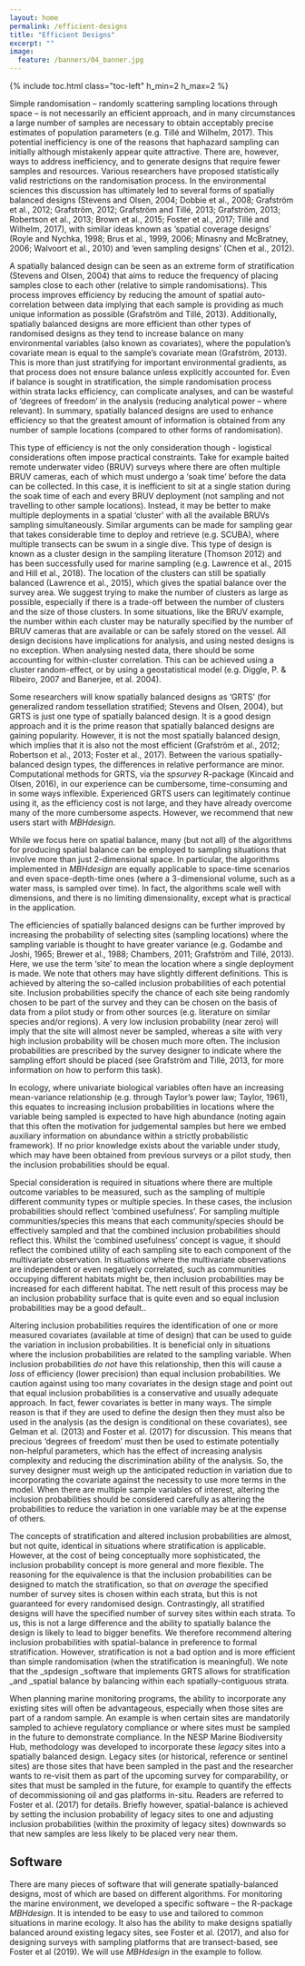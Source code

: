 ```yaml
---
layout: home
permalink: /efficient-designs
title: "Efficient Designs"
excerpt: ""
image:
  feature: /banners/04_banner.jpg
---
```

{% include toc.html class="toc-left" h_min=2 h_max=2 %}

Simple randomisation – randomly scattering sampling locations through space – is not necessarily an efficient approach, and in many circumstances a large number of samples are necessary to obtain acceptably precise estimates of population parameters (e.g. Tillé and Wilhelm, 2017). This potential inefficiency is one of the reasons that haphazard sampling can initially although mistakenly appear quite attractive. There are, however, ways to address inefficiency, and to generate designs that require fewer samples and resources. Various researchers have proposed statistically valid restrictions on the randomisation process. In the environmental sciences this discussion has ultimately led to several forms of spatially balanced designs (Stevens and Olsen, 2004; Dobbie et al., 2008; Grafström et al., 2012; Grafström, 2012; Grafström and Tillé, 2013; Grafström, 2013; Robertson et al., 2013; Brown et al., 2015; Foster et al., 2017; Tillé and Wilhelm, 2017), with similar ideas known as ‘spatial coverage designs’ (Royle and Nychka, 1998; Brus et al., 1999, 2006; Minasny and McBratney, 2006; Walvoort et al., 2010) and ‘even sampling designs’ (Chen et al., 2012). 

A spatially balanced design can be seen as an extreme form of stratification (Stevens and Olsen, 2004) that aims to reduce the frequency of placing samples close to each other (relative to simple randomisations). This process improves efficiency by reducing the amount of spatial auto-correlation between data implying that each sample is providing as much unique information as possible (Grafström and Tillé, 2013). Additionally, spatially balanced designs are more efficient than other types of randomised designs as they tend to increase balance on many environmental variables (also known as covariates), where the population’s covariate mean is equal to the sample’s covariate mean (Grafström, 2013). This is more than just stratifying for important environmental gradients, as that process does not ensure balance unless explicitly accounted for. Even if balance is sought in stratification, the simple randomisation process within strata lacks efficiency, can complicate analyses, and can be wasteful of ‘degrees of freedom’ in the analysis (reducing analytical power – where relevant). In summary, spatially balanced designs are used to enhance efficiency so that the greatest amount of information is obtained from any number of sample locations (compared to other forms of randomisation).

This type of efficiency is not the only consideration though - logistical considerations often impose practical constraints. Take for example baited remote underwater video (BRUV) surveys where there are often multiple BRUV cameras, each of which must undergo a ‘soak time’ before the data can be collected. In this case, it is inefficient to sit at a single station during the soak time of each and every BRUV deployment (not sampling and not travelling to other sample locations). Instead, it may be better to make multiple deployments in a spatial ‘cluster’ with all the available BRUVs sampling simultaneously. Similar arguments can be made for sampling gear that takes considerable time to deploy and retrieve (e.g. SCUBA), where multiple transects can be swum in a single dive. This type of design is known as a cluster design in the sampling literature (Thomson 2012) and has been successfully used for marine sampling (e.g. Lawrence et al., 2015 and Hill et al., 2018). The location of the clusters can still be spatially balanced (Lawrence et al., 2015), which gives the spatial balance over the survey area. We suggest trying to make the number of clusters as large as possible, especially if there is a trade-off between the number of clusters and the size of those clusters. In some situations, like the BRUV example, the number within each cluster may be naturally specified by the number of BRUV cameras that are available or can be safely stored on the vessel. All design decisions have implications for analysis, and using nested designs is no exception. When analysing nested data, there should be some accounting for within-cluster correlation. This can be achieved using a cluster random-effect, or by using a geostatistical model (e.g. Diggle, P. & Ribeiro, 2007 and Banerjee, et al. 2004).

Some researchers will know spatially balanced designs as ‘GRTS’ (for generalized random tessellation stratified; Stevens and Olsen, 2004), but GRTS is just one type of spatially balanced design. It is a good design approach and it is the prime reason that spatially balanced designs are gaining popularity. However, it is not the most spatially balanced design, which implies that it is also not the most efficient (Grafström et al., 2012; Robertson et al., 2013; Foster et al., 2017). Between the various spatially-balanced design types, the differences in relative performance are minor. Computational methods for GRTS, via the _spsurvey_ R-package (Kincaid and Olsen, 2016), in our experience can be cumbersome, time-consuming and in some ways inflexible. Experienced GRTS users can legitimately continue using it, as the efficiency cost is not large, and they have already overcome many of the more cumbersome aspects. However, we recommend that new users start with _MBHdesign_.

While we focus here on spatial balance, many (but not all) of the algorithms for producing spatial balance can be employed to sampling situations that involve more than just 2-dimensional space. In particular, the algorithms implemented in _MBHdesign_ are equally applicable to space-time scenarios and even space-depth-time ones (where a 3-dimensional volume, such as a water mass, is sampled over time). In fact, the algorithms scale well with dimensions, and there is no limiting dimensionality, except what is practical in the application.

The efficiencies of spatially balanced designs can be further improved by increasing the probability of selecting sites (sampling locations) where the sampling variable is thought to have greater variance (e.g. Godambe and Joshi, 1965; Brewer et al., 1988; Chambers, 2011; Grafström and Tillé, 2013). Here, we use the term ‘site’ to mean the location where a single deployment is made. We note that others may have slightly different definitions. This is achieved by altering the so-called inclusion probabilities of each potential site. Inclusion probabilities specify the chance of each site being randomly chosen to be part of the survey and they can be chosen on the basis of data from a pilot study or from other sources (e.g. literature on similar species and/or regions). A very low inclusion probability (near zero) will imply that the site will almost never be sampled, whereas a site with very high inclusion probability will be chosen much more often. The inclusion probabilities are prescribed by the survey designer to indicate where the sampling effort should be placed (see Grafström and Tillé, 2013, for more information on how to perform this task). 

In ecology, where univariate biological variables often have an increasing mean-variance relationship (e.g. through Taylor’s power law; Taylor, 1961), this equates to increasing inclusion probabilities in locations where the variable being sampled is expected to have high abundance (noting again that this often the motivation for judgemental samples but here we embed auxiliary information on abundance within a strictly probabilistic framework). If no prior knowledge exists about the variable under study, which may have been obtained from previous surveys or a pilot study, then the inclusion probabilities should be equal.

Special consideration is required in situations where there are multiple outcome variables to be measured, such as the sampling of multiple different community types or multiple species. In these cases, the inclusion probabilities should reflect ‘combined usefulness’. For sampling multiple communities/species this means that each community/species should be effectively sampled and that the combined inclusion probabilities should reflect this. Whilst the ‘combined usefulness’ concept is vague, it should reflect the combined utility of each sampling site to each component of the multivariate observation. In situations where the multivariate observations are independent or even negatively correlated, such as communities occupying different habitats might be, then inclusion probabilities may be increased for each different habitat. The nett result of this process may be an inclusion probability surface that is quite even and so equal inclusion probabilities may be a good default.. 

Altering inclusion probabilities requires the identification of one or more measured covariates (available at time of design) that can be used to guide the variation in inclusion probabilities. It is beneficial only in situations where the inclusion probabilities are related to the sampling variable. When inclusion probabilities _do not_ have this relationship, then this will cause a _loss_ of efficiency (lower precision) than equal inclusion probabilities. We caution against using too many covariates in the design stage and point out that equal inclusion probabilities is a conservative and usually adequate approach. In fact, fewer covariates is better in many ways. The simple reason is that if they are used to define the design then they must also be used in the analysis (as the design is conditional on these covariates), see Gelman et al. (2013) and Foster et al. (2017) for discussion. This means that precious ‘degrees of freedom’ must then be used to estimate potentially non-helpful parameters, which has the effect of increasing analysis complexity and reducing the discrimination ability of the analysis. So, the survey designer must weigh up the anticipated reduction in variation due to incorporating the covariate against the necessity to use more terms in the model. When there are multiple sample variables of interest, altering the inclusion probabilities should be considered carefully as altering the probabilities to reduce the variation in one variable may be at the expense of others. 

The concepts of stratification and altered inclusion probabilities are almost, but not quite, identical in situations where stratification is applicable. However, at the cost of being conceptually more sophisticated, the inclusion probability concept is more general and more flexible. The reasoning for the equivalence is that the inclusion probabilities can be designed to match the stratification, so that _on average_ the specified number of survey sites is chosen within each strata, but this is not guaranteed for every randomised design. Contrastingly, all stratified designs will have the specified number of survey sites within each strata. To us, this is not a large difference and the ability to spatially balance the design is likely to lead to bigger benefits. We therefore recommend altering inclusion probabilities with spatial-balance in preference to formal stratification. However, stratification is not a bad option and is more efficient than simple randomisation (when the stratification is meaningful). We note that the _spdesign _software that implements GRTS allows for stratification _and _spatial balance by balancing within each spatially-contiguous strata.

When planning marine monitoring programs, the ability to incorporate any existing sites will often be advantageous, especially when those sites are part of a random sample. An example is when certain sites are mandatorily sampled to achieve regulatory compliance or where sites must be sampled in the future to demonstrate compliance. In the NESP Marine Biodiversity Hub, methodology was developed to incorporate these _legacy_ sites into a spatially balanced design. Legacy sites (or historical, reference or sentinel sites) are those sites that have been sampled in the past and the researcher wants to re-visit them as part of the upcoming survey for comparability, or sites that must be sampled in the future, for example to quantify the effects of decommissioning oil and gas platforms in-situ. Readers are referred to Foster et al. (2017) for details. Briefly however, spatial-balance is achieved by setting the inclusion probability of legacy sites to one and adjusting inclusion probabilities (within the proximity of legacy sites) downwards so that new samples are less likely to be placed very near them.

## Software

There are many pieces of software that will generate spatially-balanced designs, most of which are based on different algorithms. For monitoring the marine environment, we developed a specific software – the R-package _MBHdesign_. It is intended to be easy to use and tailored to common situations in marine ecology. It also has the ability to make designs spatially balanced around existing legacy sites, see Foster et al. (2017), and also for designing surveys with sampling platforms that are transect-based, see Foster et al (2019). We will use _MBHdesign_ in the example to follow.


